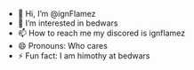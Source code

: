 - 👋 Hi, I’m @ignFlamez
- 👀 I’m interested in bedwars
- 📫 How to reach me my discored is ignflamez
- 😄 Pronouns: Who cares
- ⚡ Fun fact: I am himothy at bedwars

<!---
ignFlamez/ignFlamez is a ✨ special ✨ repository because its `README.md` (this file) appears on your GitHub profile.
You can click the Preview link to take a look at your changes.
--->
